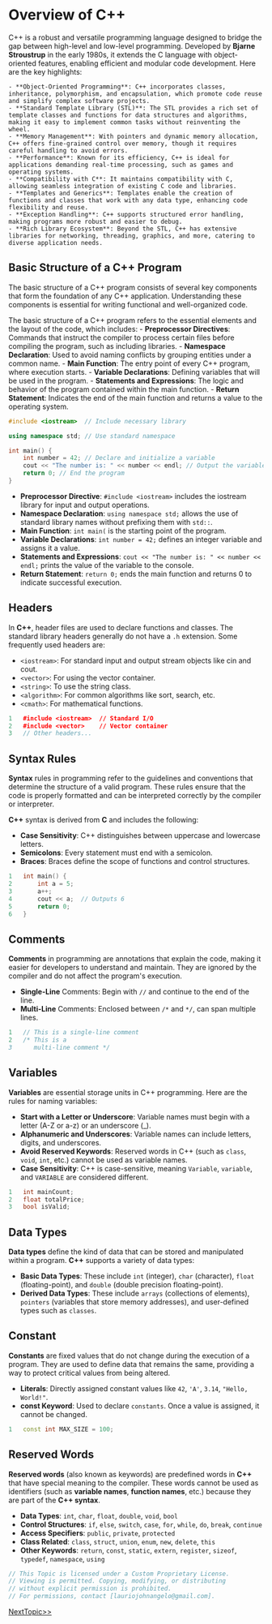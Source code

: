 # Overview of C++
C++ is a robust and versatile programming language designed to bridge the gap between high-level and low-level programming. Developed by **Bjarne Stroustrup** in the early 1980s, it extends the C language with object-oriented features, enabling efficient and modular code development. Here are the key highlights:

    - **Object-Oriented Programming**: C++ incorporates classes, inheritance, polymorphism, and encapsulation, which promote code reuse and simplify complex software projects.
    - **Standard Template Library (STL)**: The STL provides a rich set of template classes and functions for data structures and algorithms, making it easy to implement common tasks without reinventing the wheel.
    - **Memory Management**: With pointers and dynamic memory allocation, C++ offers fine-grained control over memory, though it requires careful handling to avoid errors.
    - **Performance**: Known for its efficiency, C++ is ideal for applications demanding real-time processing, such as games and operating systems.
    - **Compatibility with C**: It maintains compatibility with C, allowing seamless integration of existing C code and libraries.
    - **Templates and Generics**: Templates enable the creation of functions and classes that work with any data type, enhancing code flexibility and reuse.
    - **Exception Handling**: C++ supports structured error handling, making programs more robust and easier to debug.
    - **Rich Library Ecosystem**: Beyond the STL, C++ has extensive libraries for networking, threading, graphics, and more, catering to diverse application needs.

## Basic Structure of a C++ Program
The basic structure of a C++ program consists of several key components that form the foundation of any C++ application. Understanding these components is essential for writing functional and well-organized code.

The basic structure of a C++ program refers to the essential elements and the layout of the code, which includes:
    - **Preprocessor Directives**: Commands that instruct the compiler to process certain files before compiling the program, such as including libraries.
    - **Namespace Declaration**: Used to avoid naming conflicts by grouping entities under a common name.
    - **Main Function**: The entry point of every C++ program, where execution starts.
    - **Variable Declarations**: Defining variables that will be used in the program.
    - **Statements and Expressions**: The logic and behavior of the program contained within the main function.
    - **Return Statement**: Indicates the end of the main function and returns a value to the operating system.
```cpp
#include <iostream>  // Include necessary library

using namespace std; // Use standard namespace

int main() {
    int number = 42; // Declare and initialize a variable
    cout << "The number is: " << number << endl; // Output the variable's value
    return 0; // End the program
}
```
- **Preprocessor Directive**: `#include <iostream>` includes the iostream library for input and output operations.
- **Namespace Declaration**: `using namespace std;` allows the use of standard library names without prefixing them with `std::`.
- **Main Function**: `int main(` is the starting point of the program.
- **Variable Declarations**: `int number = 42;` defines an integer variable and assigns it a value.
- **Statements and Expressions**: `cout << "The number is: " << number << endl;` prints the value of the variable to the console.
- **Return Statement**: `return 0;` ends the main function and returns 0 to indicate successful execution.

## Headers 

In **C++**, header files are used to declare functions and classes. The standard library headers generally do not have a `.h` extension. Some frequently used headers are:

- `<iostream>`: For standard input and output stream objects like cin and cout.
- `<vector>`: For using the vector container.
- `<string>`: To use the string class.
- `<algorithm>`: For common algorithms like sort, search, etc.
- `<cmath>`: For mathematical functions.
```cpp
1	#include <iostream>  // Standard I/O
2	#include <vector>    // Vector container
3	// Other headers...
```
## Syntax Rules
**Syntax** rules in programming refer to the guidelines and conventions that determine the structure of a valid program. These rules ensure that the code is properly formatted and can be interpreted correctly by the compiler or interpreter.

**C++** syntax is derived from **C** and includes the following:

- **Case Sensitivity**: C++ distinguishes between uppercase and lowercase letters.
- **Semicolons**: Every statement must end with a semicolon.
- **Braces**: Braces define the scope of functions and control structures.
```cpp
1	int main() {
2	    int a = 5;
3	    a++;
4	    cout << a;  // Outputs 6
5	    return 0;
6	}
```
## Comments
**Comments** in programming are annotations that explain the code, making it easier for developers to understand and maintain. They are ignored by the compiler and do not affect the program's execution.

- **Single-Line** Comments: Begin with `//` and continue to the end of the line.
- **Multi-Line** Comments: Enclosed between `/*` and `*/`, can span multiple lines.
```cpp
1	// This is a single-line comment
2	/* This is a
3	   multi-line comment */
```

## Variables
**Variables** are essential storage units in C++ programming. Here are the rules for naming variables:
- **Start with a Letter or Underscore**: Variable names must begin with a letter (A-Z or a-z) or an underscore (_).
- **Alphanumeric and Underscores**: Variable names can include letters, digits, and underscores.
- **Avoid Reserved Keywords**: Reserved words in C++ (such as `class`, `void`, `int`, etc.) cannot be used as variable names.
- **Case Sensitivity**: C++ is case-sensitive, meaning `Variable`, `variable`, and `VARIABLE` are considered different.
```cpp
1	int mainCount;
2	float totalPrice;
3	bool isValid;
```

## Data Types
**Data types** define the kind of data that can be stored and manipulated within a program. **C++** supports a variety of data types:
- **Basic Data Types**: These include `int` (integer), `char` (character), `float` (floating-point), and `double` (double precision floating-point).
- **Derived Data Types**: These include `arrays` (collections of elements), `pointers` (variables that store memory addresses), and user-defined types such as `classes`.

## Constant 
**Constants** are fixed values that do not change during the execution of a program. They are used to define data that remains the same, providing a way to protect critical values from being altered.

- **Literals**: Directly assigned constant values like `42`, `'A'`, `3.14`, `"Hello, World!"`.
- **const Keyword**: Used to declare `constants`. Once a value is assigned, it cannot be changed.
```cpp
1	const int MAX_SIZE = 100;
```
## Reserved Words
**Reserved words** (also known as keywords) are predefined words in **C++** that have special meaning to the compiler. These words cannot be used as identifiers (such as **variable names**, **function names**, etc.) because they are part of the **C++ syntax**.

- **Data Types**: `int`, `char`, `float`, `double`, `void`, `bool`
- **Control Structures**: `if`, `else`, `switch`, `case`, `for`, `while`, `do`, `break`, `continue`
- **Access Specifiers**: `public`, `private`, `protected`
- **Class Related**: `class`, `struct`, `union`, `enum`, `new`, `delete`, `this`
- **Other Keywords**: `return`, `const`, `static`, `extern`, `register`, `sizeof`, `typedef`, `namespace`, `using`

```cpp
// This Topic is licensed under a Custom Proprietary License.
// Viewing is permitted. Copying, modifying, or distributing
// without explicit permission is prohibited.
// For permissions, contact [lauriojohnangelo@gmail.com].
```
  
  [NextTopic>>](./Topic02.md)
